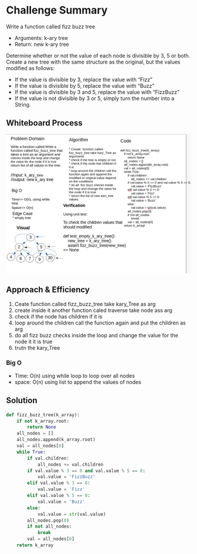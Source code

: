 # Challenge Summary

Write a function called fizz buzz tree

- Arguments: k-ary tree
- Return: new k-ary tree

Determine whether or not the value of each node is divisible by 3, 5 or both. Create a new tree with the same structure as the original, but the values modified as follows:

- If the value is divisible by 3, replace the value with “Fizz”
- If the value is divisible by 5, replace the value with “Buzz”
- If the value is divisible by 3 and 5, replace the value with “FizzBuzz”
- If the value is not divisible by 3 or 5, simply turn the number into a String.

## Whiteboard Process

![tree_fizz_buzz](tree-fizz-buzz.png)

## Approach & Efficiency

1. Ceate  function called fizz_buzz_tree take kary_Tree as arg
2. create inside it another function caled traverse take node ass arg
3. check if the node has children if it is
4. loop around the children call the function again and put the children as arg
5. do all  fizz buzz checks inside the loop and change the value for the node it it is true
6. trutn the kary_Tree

### Big O

- Time: O(n) using while loop to loop over all nodes
- space: O(n) using list to append the values of nodes

## Solution

```python
def fizz_buzz_tree(k_array):
    if not k_array.root:
        return None
    all_nodes = []
    all_nodes.append(k_array.root)
    val = all_nodes[0]
    while True:
        if val.children:
            all_nodes += val.children
        if val.value % 3 == 0 and val.value % 5 == 0:
            val.value = 'FizzBuzz'
        elif val.value % 3 == 0:
            val.value = 'Fizz'
        elif val.value % 5 == 0:
            val.value = 'Buzz'
        else:
            val.value = str(val.value)
        all_nodes.pop(0)
        if not all_nodes:
            break
        val = all_nodes[0]
    return k_array
```
